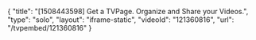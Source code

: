 {
    "title": "[1508443598] Get a TVPage. Organize and Share your Videos.",
    "type": "solo",
    "layout": "iframe-static",
    "videoId": "121360816",
    "url": "\/tvpembed\/121360816"
}
